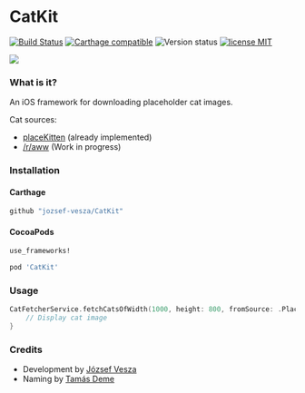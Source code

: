 # CatKit

[![Build Status](https://travis-ci.org/jozsef-vesza/CatKit.svg?branch=master)](http://travis-ci.org/jozsef-vesza/CatKit) [![Carthage compatible](https://img.shields.io/badge/Carthage-compatible-4BC51D.svg?style=flat)](https://github.com/Carthage/Carthage) ![Version status](https://img.shields.io/cocoapods/v/CatKit.svg) [![license MIT](http://img.shields.io/badge/license-MIT-orange.png)][mitLink]

![][1]

### What is it?

An iOS framework for downloading placeholder cat images.

Cat sources:

* [placeKitten][2] (already implemented)
* [/r/aww][3] (Work in progress)

### Installation

#### Carthage

````bash
github "jozsef-vesza/CatKit"
````

#### CocoaPods

````ruby
use_frameworks!

pod 'CatKit'
````

### Usage

```swift
CatFetcherService.fetchCatsOfWidth(1000, height: 800, fromSource: .PlaceKitten) { image, error in
    // Display cat image
}
```

### Credits

* Development by [József Vesza][4]
* Naming by [Tamás Deme][5]

[1]: http://i.imgur.com/IP4j2Zt.png
[2]: http://placekitten.com
[3]: http://www.reddit.com/r/aww/
[4]: https://twitter.com/j_vesza
[5]: https://twitter.com/tomzorz_
[mitLink]:http://opensource.org/licenses/MIT